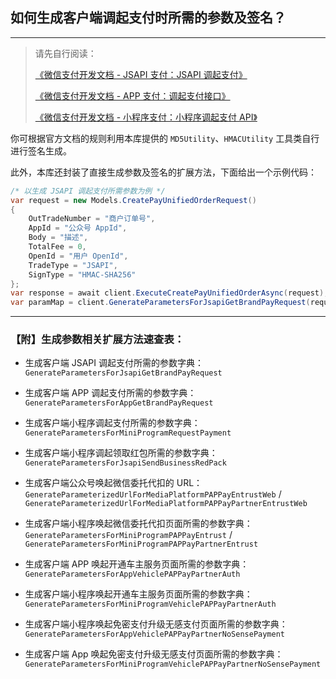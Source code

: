 ﻿## 如何生成客户端调起支付时所需的参数及签名？

---

> 请先自行阅读：
>
> [《微信支付开发文档 - JSAPI 支付：JSAPI 调起支付》](https://pay.weixin.qq.com/wiki/doc/api/jsapi.php?chapter=7_7&index=6)
>
> [《微信支付开发文档 - APP 支付：调起支付接口》](https://pay.weixin.qq.com/wiki/doc/api/app/app.php?chapter=9_12&index=2)
>
> [《微信支付开发文档 - 小程序支付：小程序调起支付 API》](https://pay.weixin.qq.com/wiki/doc/api/wxa/wxa_api.php?chapter=7_7&index=5)

你可根据官方文档的规则利用本库提供的 `MD5Utility`、`HMACUtility` 工具类自行进行签名生成。

此外，本库还封装了直接生成参数及签名的扩展方法，下面给出一个示例代码：

```csharp
/* 以生成 JSAPI 调起支付所需参数为例 */
var request = new Models.CreatePayUnifiedOrderRequest()
{
    OutTradeNumber = "商户订单号",
    AppId = "公众号 AppId",
    Body = "描述",
    TotalFee = 0,
    OpenId = "用户 OpenId",
    TradeType = "JSAPI",
    SignType = "HMAC-SHA256"
};
var response = await client.ExecuteCreatePayUnifiedOrderAsync(request);
var paramMap = client.GenerateParametersForJsapiGetBrandPayRequest(request.AppId, response.PrepayId, request.SignType);
```

---

### 【附】生成参数相关扩展方法速查表：

-   生成客户端 JSAPI 调起支付所需的参数字典：`GenerateParametersForJsapiGetBrandPayRequest`

-   生成客户端 APP 调起支付所需的参数字典：`GenerateParametersForAppGetBrandPayRequest`

-   生成客户端小程序调起支付所需的参数字典：`GenerateParametersForMiniProgramRequestPayment`

-   生成客户端小程序调起领取红包所需的参数字典：`GenerateParametersForJsapiSendBusinessRedPack`

-   生成客户端公众号唤起微信委托代扣的 URL：`GenerateParameterizedUrlForMediaPlatformPAPPayEntrustWeb` /  `GenerateParameterizedUrlForMediaPlatformPAPPayPartnerEntrustWeb`

-   生成客户端小程序唤起微信委托代扣页面所需的参数字典：`GenerateParametersForMiniProgramPAPPayEntrust` / `GenerateParametersForMiniProgramPAPPayPartnerEntrust`

-   生成客户端 APP 唤起开通车主服务页面所需的参数字典：`GenerateParametersForAppVehiclePAPPayPartnerAuth`

-   生成客户端小程序唤起开通车主服务页面所需的参数字典：`GenerateParametersForMiniProgramVehiclePAPPayPartnerAuth`

-   生成客户端小程序唤起免密支付升级无感支付页面所需的参数字典：`GenerateParametersForAppVehiclePAPPayPartnerNoSensePayment`

-   生成客户端 App 唤起免密支付升级无感支付页面所需的参数字典：`GenerateParametersForMiniProgramVehiclePAPPayPartnerNoSensePayment`
